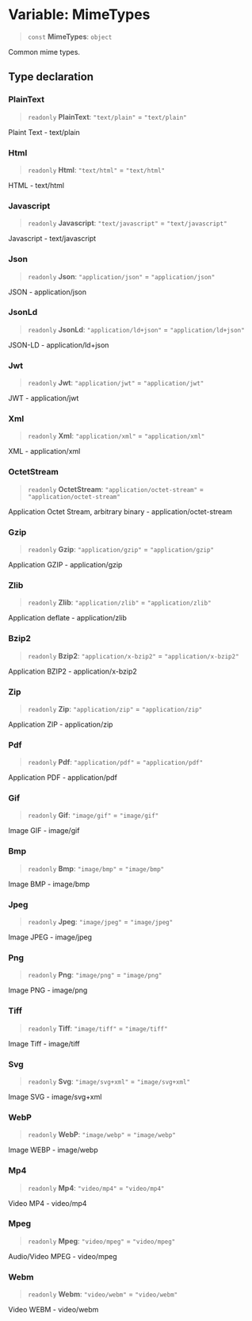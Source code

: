 # Variable: MimeTypes

> `const` **MimeTypes**: `object`

Common mime types.

## Type declaration

### PlainText

> `readonly` **PlainText**: `"text/plain"` = `"text/plain"`

Plaint Text - text/plain

### Html

> `readonly` **Html**: `"text/html"` = `"text/html"`

HTML - text/html

### Javascript

> `readonly` **Javascript**: `"text/javascript"` = `"text/javascript"`

Javascript - text/javascript

### Json

> `readonly` **Json**: `"application/json"` = `"application/json"`

JSON - application/json

### JsonLd

> `readonly` **JsonLd**: `"application/ld+json"` = `"application/ld+json"`

JSON-LD - application/ld+json

### Jwt

> `readonly` **Jwt**: `"application/jwt"` = `"application/jwt"`

JWT - application/jwt

### Xml

> `readonly` **Xml**: `"application/xml"` = `"application/xml"`

XML - application/xml

### OctetStream

> `readonly` **OctetStream**: `"application/octet-stream"` = `"application/octet-stream"`

Application Octet Stream, arbitrary binary - application/octet-stream

### Gzip

> `readonly` **Gzip**: `"application/gzip"` = `"application/gzip"`

Application GZIP - application/gzip

### Zlib

> `readonly` **Zlib**: `"application/zlib"` = `"application/zlib"`

Application deflate - application/zlib

### Bzip2

> `readonly` **Bzip2**: `"application/x-bzip2"` = `"application/x-bzip2"`

Application BZIP2 - application/x-bzip2

### Zip

> `readonly` **Zip**: `"application/zip"` = `"application/zip"`

Application ZIP - application/zip

### Pdf

> `readonly` **Pdf**: `"application/pdf"` = `"application/pdf"`

Application PDF - application/pdf

### Gif

> `readonly` **Gif**: `"image/gif"` = `"image/gif"`

Image GIF - image/gif

### Bmp

> `readonly` **Bmp**: `"image/bmp"` = `"image/bmp"`

Image BMP - image/bmp

### Jpeg

> `readonly` **Jpeg**: `"image/jpeg"` = `"image/jpeg"`

Image JPEG - image/jpeg

### Png

> `readonly` **Png**: `"image/png"` = `"image/png"`

Image PNG - image/png

### Tiff

> `readonly` **Tiff**: `"image/tiff"` = `"image/tiff"`

Image Tiff - image/tiff

### Svg

> `readonly` **Svg**: `"image/svg+xml"` = `"image/svg+xml"`

Image SVG - image/svg+xml

### WebP

> `readonly` **WebP**: `"image/webp"` = `"image/webp"`

Image WEBP - image/webp

### Mp4

> `readonly` **Mp4**: `"video/mp4"` = `"video/mp4"`

Video MP4 - video/mp4

### Mpeg

> `readonly` **Mpeg**: `"video/mpeg"` = `"video/mpeg"`

Audio/Video MPEG - video/mpeg

### Webm

> `readonly` **Webm**: `"video/webm"` = `"video/webm"`

Video WEBM - video/webm

